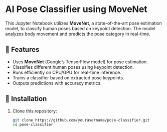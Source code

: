 # AI Pose Classifier using MoveNet

This Jupyter Notebook utilizes **MoveNet**, a state-of-the-art pose estimation model, to classify human poses based on keypoint detection. The model analyzes body movement and predicts the pose category in real-time.

## 📌 Features
- Uses **MoveNet** (Google’s TensorFlow model) for pose estimation.
- Classifies different human poses using keypoint detection.
- Runs efficiently on CPU/GPU for real-time inference.
- Trains a classifier based on extracted pose keypoints.
- Outputs predictions with accuracy metrics.

## 🚀 Installation
1. Clone this repository:
   ```sh
   git clone https://github.com/yourusername/pose-classifier.git
   cd pose-classifier
